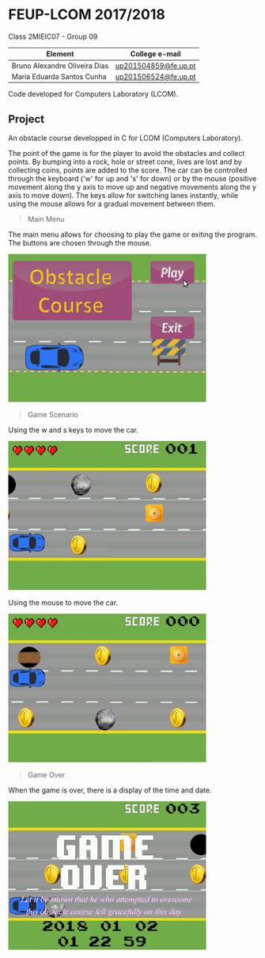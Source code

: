 # FEUP-LCOM 2017/2018

Class 2MIEIC07 - Group 09

Element | College e-mail
--------|----------------
Bruno Alexandre Oliveira Dias  | up201504859@fe.up.pt
Maria Eduarda Santos Cunha | up201506524@fe.up.pt

Code developed for Computers Laboratory (LCOM).

## Project
	
	
An obstacle course developped in C for LCOM (Computers Laboratory).

The point of the game is for the player to avoid the obstacles and collect points. By bumping into a rock, hole or street cone, lives are lost and by collecting coins, points are added to the score.
The car can be controlled through the keyboard ('w' for up and 's' for down) or by the mouse (positive movement along the y axis to move up and negative movements along the y axis to move down). The keys allow for switching lanes instantly, while using the mouse allows for a gradual movement between them.

>Main Menu

The main menu allows for choosing to play the game or exiting the program. The buttons are chosen through the mouse.

<img src="https://github.com/eduardamsc/FEUP-LCOM/blob/master/Project/images/play.png?raw=true" width="400">

>Game Scenario
 
Using the w and s keys to move the car.

<img src="https://github.com/eduardamsc/FEUP-LCOM/blob/master/Project/images/moveWithKey.png?raw=true" width="400">

Using the mouse to move the car.

<img src="https://github.com/eduardamsc/FEUP-LCOM/blob/master/Project/images/moveWithMouse.png?raw=true" width="400">

>Game Over

When the game is over, there is a display of the time and date.

<img src="https://github.com/eduardamsc/FEUP-LCOM/blob/master/Project/images/gameOver.png?raw=true" width="400">
